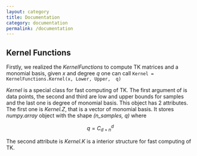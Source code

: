 ```yaml
---
layout: category
title: Documentation
category: documentation
permalink: /documentation
---
```

## Kernel Functions 
Firstly, we realized the *KernelFunctions* to compute TK matrices and a monomial basis, given $x$ and degree $q$ one  can call
`Kernel = KernelFunctions.Kernel(x, Lower, Upper,  q)`

*Kernel* is a special class for fast computing of TK. The first argument of is data points, the second and third are low and upper bounds for samples and the last one is degree of monomial basis.  This object has 2 attributes. The first one is *Kernel.Z*, that is a vector of monomial basis. It stores *numpy.array* object with the shape *(n\_samples, q)* where  

$$q = C_{d+n}^d $$

 The second attribute is *Kernel.K* is a interior structure for fast computing of TK. 
